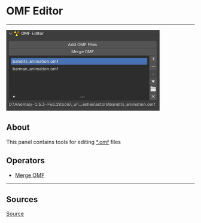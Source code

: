 # OMF Editor

___

![Alt text centered](images/n-panel-omf-editor.png)

## About

This panel contains tools for editing [*.omf](../../../reference/file-formats/animations/omf.md) files

## Operators

- [Merge OMF](../addon-operators/operator-merge-omf.md)

___

## Sources

[Source](https://github.com/PavelBlend/blender-xray/wiki/Panel-OMF-Editor)
